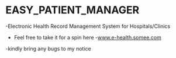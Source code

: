 EASY_PATIENT_MANAGER
====================
-Electronic Health Record Management System for Hospitals/Clinics


- Feel free to take it for a spin here
-www.e-health.somee.com

-kindly bring any bugs to my notice
